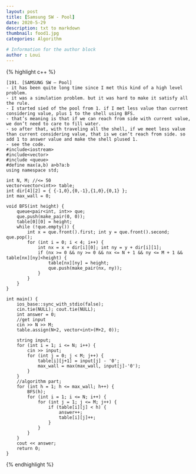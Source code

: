 ```yaml
---
layout: post
title: [Samsung SW - Pool]
date: 2020-5-29
description: txt to markdown
thumbnail: food1.jpg
categories: Algorithm

# Information for the author block
author : Loui
---
```


{% highlight c++ %}

	﻿[191. [SAMSUNG SW – Pool]
	- it has been quite long time since I met this kind of a high level problem.
	- it was a simulation problem. but it was hard to make it satisfy all the rule.
	- I started sied of the pool from 1. if I met less value than current considering value, plus 1 to the shell using BFS.
	- that’s meaning is that if we can reach from side with current value, we don’t need to care to fill water.
	- so after that, with traveling all the shell, if we meet less value than current considering value, that is we can’t reach from side. so add 1 to answer value and make the shell plused 1.
	- see the code.
	#include<iostream>
	#include<vector>
	#include <queue>
	#define max(a,b) a>b?a:b
	using namespace std;
	
	int N, M; //<= 50
	vector<vector<int>> table;
	int dir[4][2] = { {-1,0},{0,-1},{1,0},{0,1} };
	int max_wall = 0;
	
	void BFS(int height) {
		queue<pair<int, int>> que;
		que.push(make_pair(0, 0));
		table[0][0] = height;
		while (!que.empty()) {
			int x = que.front().first; int y = que.front().second; que.pop();
			for (int i = 0; i < 4; i++) {
				int nx = x + dir[i][0]; int ny = y + dir[i][1];
				if (nx >= 0 && ny >= 0 && nx <= N + 1 && ny <= M + 1 && table[nx][ny]<height) {
					table[nx][ny] = height;
					que.push(make_pair(nx, ny));
				}
			}
		}
	}
	
	int main() {
		ios_base::sync_with_stdio(false);
		cin.tie(NULL); cout.tie(NULL);
		int answer = 0;
		//get input
		cin >> N >> M;
		table.assign(N+2, vector<int>(M+2, 0));
		
		string input;
		for (int i = 1; i <= N; i++) {
			cin >> input;
			for (int j = 0; j < M; j++) {
				table[i][j+1] = input[j] - '0';
				max_wall = max(max_wall, input[j]-'0');
			} 
		}
		//algorithm part;
		for (int h = 1; h <= max_wall; h++) {
			BFS(h);
			for (int i = 1; i <= N; i++) {
				for (int j = 1; j <= M; j++) {
					if (table[i][j] < h) {
						answer++;
						table[i][j]++;
					}
				}
			}
		}
		cout << answer;
		return 0;
	}
	
{% endhighlight %}

